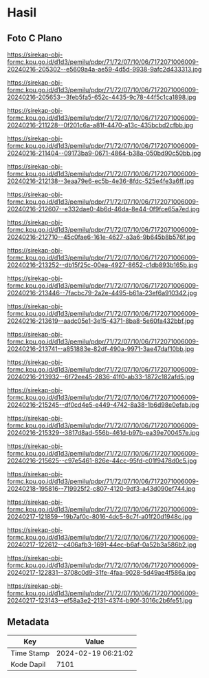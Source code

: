 # Hasil

## Foto C Plano

https://sirekap-obj-formc.kpu.go.id/d1d3/pemilu/pdpr/71/72/07/10/06/7172071006009-20240216-205302--e5609a4a-ae59-4d5d-9938-9afc2d433313.jpg

https://sirekap-obj-formc.kpu.go.id/d1d3/pemilu/pdpr/71/72/07/10/06/7172071006009-20240216-205653--3feb5fa5-652c-4435-9c78-44f5c1ca1898.jpg

https://sirekap-obj-formc.kpu.go.id/d1d3/pemilu/pdpr/71/72/07/10/06/7172071006009-20240216-211228--0f201c6a-a81f-4470-a13c-435bcbd2cfbb.jpg

https://sirekap-obj-formc.kpu.go.id/d1d3/pemilu/pdpr/71/72/07/10/06/7172071006009-20240216-211404--09173ba9-0671-4864-b38a-050bd90c50bb.jpg

https://sirekap-obj-formc.kpu.go.id/d1d3/pemilu/pdpr/71/72/07/10/06/7172071006009-20240216-212138--3eaa79e6-ec5b-4e36-8fdc-525e4fe3a6ff.jpg

https://sirekap-obj-formc.kpu.go.id/d1d3/pemilu/pdpr/71/72/07/10/06/7172071006009-20240216-212607--e332dae0-4b6d-46da-8e44-0f9fce65a7ed.jpg

https://sirekap-obj-formc.kpu.go.id/d1d3/pemilu/pdpr/71/72/07/10/06/7172071006009-20240216-212710--45c0fae6-161e-4627-a3a6-9b645b8b576f.jpg

https://sirekap-obj-formc.kpu.go.id/d1d3/pemilu/pdpr/71/72/07/10/06/7172071006009-20240216-213252--db15f25c-00ea-4927-8652-c1db893b165b.jpg

https://sirekap-obj-formc.kpu.go.id/d1d3/pemilu/pdpr/71/72/07/10/06/7172071006009-20240216-213446--7facbc79-2a2e-4495-b61a-23ef6a910342.jpg

https://sirekap-obj-formc.kpu.go.id/d1d3/pemilu/pdpr/71/72/07/10/06/7172071006009-20240216-213619--aadc05e1-3e15-4371-8ba8-5e60fa432bbf.jpg

https://sirekap-obj-formc.kpu.go.id/d1d3/pemilu/pdpr/71/72/07/10/06/7172071006009-20240216-213741--a851883e-82df-490a-9971-3ae47daf10bb.jpg

https://sirekap-obj-formc.kpu.go.id/d1d3/pemilu/pdpr/71/72/07/10/06/7172071006009-20240216-213932--6f72ee45-2836-41f0-ab33-1872c182afd5.jpg

https://sirekap-obj-formc.kpu.go.id/d1d3/pemilu/pdpr/71/72/07/10/06/7172071006009-20240216-215245--df0cd4e5-e449-4742-8a38-1b6d98e0efab.jpg

https://sirekap-obj-formc.kpu.go.id/d1d3/pemilu/pdpr/71/72/07/10/06/7172071006009-20240216-215329--3817d8ad-556b-461d-b97b-ea39e700457e.jpg

https://sirekap-obj-formc.kpu.go.id/d1d3/pemilu/pdpr/71/72/07/10/06/7172071006009-20240216-215625--c97e5461-826e-44cc-95fd-c01f9478d0c5.jpg

https://sirekap-obj-formc.kpu.go.id/d1d3/pemilu/pdpr/71/72/07/10/06/7172071006009-20240218-195816--719925f2-c807-4120-9df3-a43d090ef744.jpg

https://sirekap-obj-formc.kpu.go.id/d1d3/pemilu/pdpr/71/72/07/10/06/7172071006009-20240217-121859--19b7af0c-8016-4dc5-8c7f-a01f20d1948c.jpg

https://sirekap-obj-formc.kpu.go.id/d1d3/pemilu/pdpr/71/72/07/10/06/7172071006009-20240217-122612--c406afb3-1691-44ec-b6af-0a52b3a586b2.jpg

https://sirekap-obj-formc.kpu.go.id/d1d3/pemilu/pdpr/71/72/07/10/06/7172071006009-20240217-122831--3708c0d9-31fe-4faa-9028-5d49ae4f586a.jpg

https://sirekap-obj-formc.kpu.go.id/d1d3/pemilu/pdpr/71/72/07/10/06/7172071006009-20240217-123143--ef58a3e2-2131-4374-b90f-3016c2b6fe51.jpg


## Metadata

| Key        | Value               |
| ---------- | ------------------- |
| Time Stamp | 2024-02-19 06:21:02 |
| Kode Dapil | 7101                |



